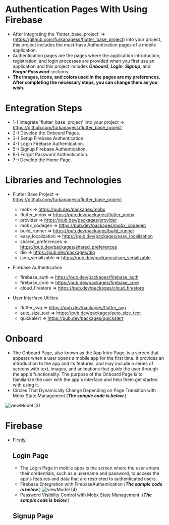 # Authentication Pages With Using Firebase

- After integrating the 'flutter_base_project' => (https://github.com/furkanagess/flutter_base_project) into your project, this project includes the must-have Authentication pages of a mobile application. 
- Authentication pages are the pages where the application introduction, registration, and login processes are provided when you first use an application and this project includes ***Onboard***, ***Login***, ***Signup***, and ***Forgot Password*** sections. 
- **The images, icons, and colors used in the pages are my preferences. After completing the necessary steps, you can change them as you wish.** 

# Entegration Steps
  - 1-) Integrate 'flutter_base_project' into your project => https://github.com/furkanagess/flutter_base_project
  - 2-) Develop the Onboard Pages.
  - 3-) Setup Firebase Authentication.
  - 4-) Login Firebase Authentication.
  - 5-) Signup Firebase Authentication.
  - 6-) Forgot Password Authentication.
  - 7-) Develop the Home Page.

# Libraries and Technologies
  - Flutter Base Project => https://github.com/furkanagess/flutter_base_project
    - mobx => https://pub.dev/packages/mobx
    - flutter_mobx => https://pub.dev/packages/flutter_mobx
    - provider => https://pub.dev/packages/provider
    - mobx_codegen => https://pub.dev/packages/mobx_codegen
    - build_runner => https://pub.dev/packages/build_runner
    - easy_localization => https://pub.dev/packages/easy_localization 
    - shared_preferences => https://pub.dev/packages/shared_preferences
    - dio => https://pub.dev/packages/dio
    - json_serializable => https://pub.dev/packages/json_serializable
    
  - Firebase Authentication
    - firebase_auth => https://pub.dev/packages/firebase_auth
    - firebase_core => https://pub.dev/packages/firebase_core
    - cloud_firestore => https://pub.dev/packages/cloud_firestore
   
  - User Interface Utilites
    - flutter_svg => https://pub.dev/packages/flutter_svg
    - auto_size_text => https://pub.dev/packages/auto_size_text
    - quickalert => https://pub.dev/packages/quickalert
  
# Onboard   
  - The Onboard Page, also known as the App Intro Page, is a screen that appears when a user opens a mobile app for the first time. It provides an introduction to the app and its features, and may include a series of screens with text, images, and animations that guide the user through the app's functionality. The purpose of the Onboard Page is to familiarize the user with the app's interface and help them get started with using it.
  - Circles That Dynamically Change Depending on Page Transition with Mobx State Management (***The sample code is below.***)


  ![viewModel (3)](https://user-images.githubusercontent.com/92018394/221279873-d68d23df-c2d5-4592-a76c-9a0789f5e1bb.png)
  
# Firebase  
  - Firstly,
  
    ## Login Page
       - The Login Page in mobile apps is the screen where the user enters their credentials, such as a username and password, to access the app's features and data that are restricted to authenticated users. 
       - Firebase Entegration with FirebaseAuthentication (***The sample code is below.***)
     ![viewModel (4)](https://user-images.githubusercontent.com/92018394/221283457-ff5d36cb-65f2-436e-b634-a128134eeafa.png)
       - Password Visibility Control with Mobx State Management. (***The sample code is below.***)
    ## Signup Page  

